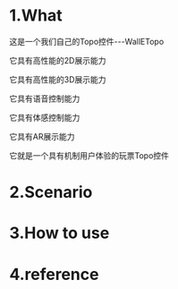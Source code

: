 1.What
=======================================
这是一个我们自己的Topo控件---WallETopo

它具有高性能的2D展示能力

它具有高性能的3D展示能力

它具有语音控制能力

它具有体感控制能力

它具有AR展示能力

它就是一个具有机制用户体验的玩票Topo控件

2.Scenario
=======================================

3.How to use
=======================================


4.reference
=======================================
